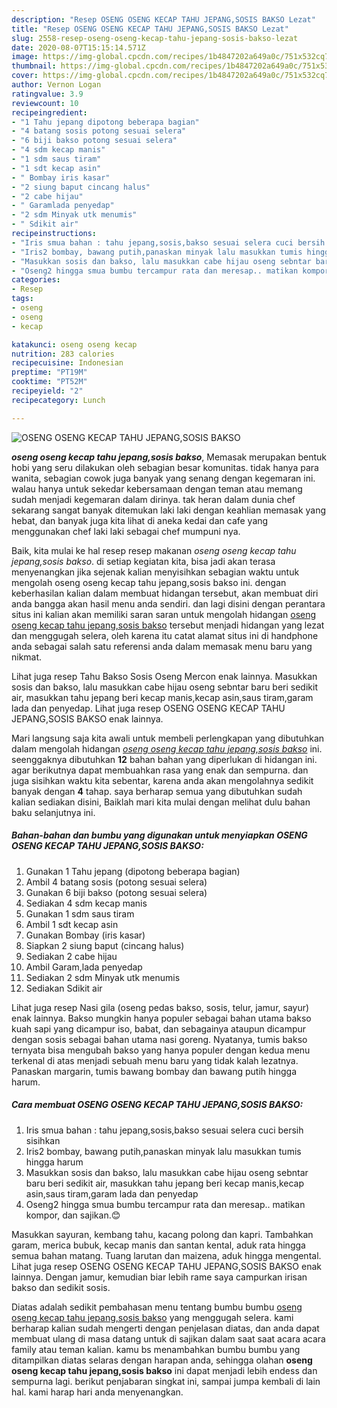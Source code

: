 ```yaml
---
description: "Resep OSENG OSENG KECAP TAHU JEPANG,SOSIS BAKSO Lezat"
title: "Resep OSENG OSENG KECAP TAHU JEPANG,SOSIS BAKSO Lezat"
slug: 2558-resep-oseng-oseng-kecap-tahu-jepang-sosis-bakso-lezat
date: 2020-08-07T15:15:14.571Z
image: https://img-global.cpcdn.com/recipes/1b4847202a649a0c/751x532cq70/oseng-oseng-kecap-tahu-jepangsosis-bakso-foto-resep-utama.jpg
thumbnail: https://img-global.cpcdn.com/recipes/1b4847202a649a0c/751x532cq70/oseng-oseng-kecap-tahu-jepangsosis-bakso-foto-resep-utama.jpg
cover: https://img-global.cpcdn.com/recipes/1b4847202a649a0c/751x532cq70/oseng-oseng-kecap-tahu-jepangsosis-bakso-foto-resep-utama.jpg
author: Vernon Logan
ratingvalue: 3.9
reviewcount: 10
recipeingredient:
- "1 Tahu jepang dipotong beberapa bagian"
- "4 batang sosis potong sesuai selera"
- "6 biji bakso potong sesuai selera"
- "4 sdm kecap manis"
- "1 sdm saus tiram"
- "1 sdt kecap asin"
- " Bombay iris kasar"
- "2 siung baput cincang halus"
- "2 cabe hijau"
- " Garamlada penyedap"
- "2 sdm Minyak utk menumis"
- " Sdikit air"
recipeinstructions:
- "Iris smua bahan : tahu jepang,sosis,bakso sesuai selera cuci bersih sisihkan"
- "Iris2 bombay, bawang putih,panaskan minyak lalu masukkan tumis hingga harum"
- "Masukkan sosis dan bakso, lalu masukkan cabe hijau oseng sebntar baru beri sedikit air, masukkan tahu jepang beri kecap manis,kecap asin,saus tiram,garam lada dan penyedap"
- "Oseng2 hingga smua bumbu tercampur rata dan meresap.. matikan kompor, dan sajikan.😊"
categories:
- Resep
tags:
- oseng
- oseng
- kecap

katakunci: oseng oseng kecap 
nutrition: 283 calories
recipecuisine: Indonesian
preptime: "PT19M"
cooktime: "PT52M"
recipeyield: "2"
recipecategory: Lunch

---
```



![OSENG OSENG KECAP TAHU JEPANG,SOSIS BAKSO](https://img-global.cpcdn.com/recipes/1b4847202a649a0c/751x532cq70/oseng-oseng-kecap-tahu-jepangsosis-bakso-foto-resep-utama.jpg)

<b><i>oseng oseng kecap tahu jepang,sosis bakso</i></b>, Memasak merupakan bentuk hobi yang seru dilakukan oleh sebagian besar komunitas. tidak hanya para wanita, sebagian cowok juga banyak yang senang dengan kegemaran ini. walau hanya untuk sekedar kebersamaan dengan teman atau memang sudah menjadi kegemaran dalam dirinya. tak heran dalam dunia chef sekarang sangat banyak ditemukan laki laki dengan keahlian memasak yang hebat, dan banyak juga kita lihat di aneka kedai dan cafe yang menggunakan chef laki laki sebagai chef mumpuni nya.

Baik, kita mulai ke hal resep resep makanan <i>oseng oseng kecap tahu jepang,sosis bakso</i>. di setiap kegiatan kita, bisa jadi akan terasa menyenangkan jika sejenak kalian menyisihkan sebagian waktu untuk mengolah oseng oseng kecap tahu jepang,sosis bakso ini. dengan keberhasilan kalian dalam membuat hidangan tersebut, akan membuat diri anda bangga akan hasil menu anda sendiri. dan lagi disini dengan perantara situs ini kalian akan memiliki saran saran untuk mengolah hidangan <u>oseng oseng kecap tahu jepang,sosis bakso</u> tersebut menjadi hidangan yang lezat dan menggugah selera, oleh karena itu catat alamat situs ini di handphone anda sebagai salah satu referensi anda dalam memasak menu baru yang nikmat.

Lihat juga resep Tahu Bakso Sosis Oseng Mercon enak lainnya. Masukkan sosis dan bakso, lalu masukkan cabe hijau oseng sebntar baru beri sedikit air, masukkan tahu jepang beri kecap manis,kecap asin,saus tiram,garam lada dan penyedap. Lihat juga resep OSENG OSENG KECAP TAHU JEPANG,SOSIS BAKSO enak lainnya.


Mari langsung saja kita awali untuk membeli perlengkapan yang dibutuhkan dalam mengolah hidangan <u><i>oseng oseng kecap tahu jepang,sosis bakso</i></u> ini. seenggaknya dibutuhkan <b>12</b> bahan bahan yang diperlukan di hidangan ini. agar berikutnya dapat membuahkan rasa yang enak dan sempurna. dan juga sisihkan waktu kita sebentar, karena anda akan mengolahnya sedikit banyak dengan <b>4</b> tahap. saya berharap semua yang dibutuhkan sudah kalian sediakan disini, Baiklah mari kita mulai dengan melihat dulu bahan baku selanjutnya ini.

<!--inarticleads1-->

##### Bahan-bahan dan bumbu yang digunakan untuk menyiapkan OSENG OSENG KECAP TAHU JEPANG,SOSIS BAKSO:

1. Gunakan 1 Tahu jepang (dipotong beberapa bagian)
1. Ambil 4 batang sosis (potong sesuai selera)
1. Gunakan 6 biji bakso (potong sesuai selera)
1. Sediakan 4 sdm kecap manis
1. Gunakan 1 sdm saus tiram
1. Ambil 1 sdt kecap asin
1. Gunakan  Bombay (iris kasar)
1. Siapkan 2 siung baput (cincang halus)
1. Sediakan 2 cabe hijau
1. Ambil  Garam,lada penyedap
1. Sediakan 2 sdm Minyak utk menumis
1. Sediakan  Sdikit air


Lihat juga resep Nasi gila (oseng pedas bakso, sosis, telur, jamur, sayur) enak lainnya. Bakso mungkin hanya populer sebagai bahan utama bakso kuah sapi yang dicampur iso, babat, dan sebagainya ataupun dicampur dengan sosis sebagai bahan utama nasi goreng. Nyatanya, tumis bakso ternyata bisa mengubah bakso yang hanya populer dengan kedua menu terkenal di atas menjadi sebuah menu baru yang tidak kalah lezatnya. Panaskan margarin, tumis bawang bombay dan bawang putih hingga harum. 

<!--inarticleads2-->

##### Cara membuat OSENG OSENG KECAP TAHU JEPANG,SOSIS BAKSO:

1. Iris smua bahan : tahu jepang,sosis,bakso sesuai selera cuci bersih sisihkan
1. Iris2 bombay, bawang putih,panaskan minyak lalu masukkan tumis hingga harum
1. Masukkan sosis dan bakso, lalu masukkan cabe hijau oseng sebntar baru beri sedikit air, masukkan tahu jepang beri kecap manis,kecap asin,saus tiram,garam lada dan penyedap
1. Oseng2 hingga smua bumbu tercampur rata dan meresap.. matikan kompor, dan sajikan.😊


Masukkan sayuran, kembang tahu, kacang polong dan kapri. Tambahkan garam, merica bubuk, kecap manis dan santan kental, aduk rata hingga semua bahan matang. Tuang larutan dan maizena, aduk hingga mengental. Lihat juga resep OSENG OSENG KECAP TAHU JEPANG,SOSIS BAKSO enak lainnya. Dengan jamur, kemudian biar lebih rame saya campurkan irisan bakso dan sedikit sosis. 

Diatas adalah sedikit pembahasan menu tentang bumbu bumbu <u>oseng oseng kecap tahu jepang,sosis bakso</u> yang menggugah selera. kami berharap kalian sudah mengerti dengan penjelasan diatas, dan anda dapat membuat ulang di masa datang untuk di sajikan dalam saat saat acara acara family atau teman kalian. kamu bs menambahkan bumbu bumbu yang ditampilkan diatas selaras dengan harapan anda, sehingga olahan <b>oseng oseng kecap tahu jepang,sosis bakso</b> ini dapat menjadi lebih endess dan sempurna lagi. berikut penjabaran singkat ini, sampai jumpa kembali di lain hal. kami harap hari anda menyenangkan.
